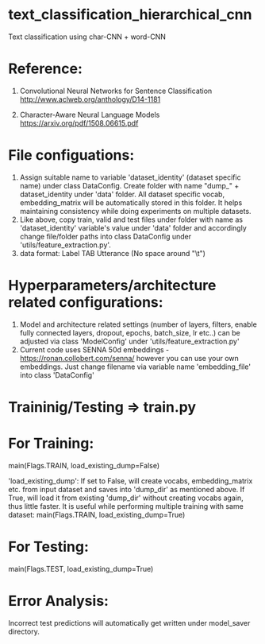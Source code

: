 # text_classification_hierarchical_cnn
Text classification using char-CNN + word-CNN

# Reference:
1. Convolutional Neural Networks for Sentence Classification
http://www.aclweb.org/anthology/D14-1181

2. Character-Aware Neural Language Models
https://arxiv.org/pdf/1508.06615.pdf


# File configuations:
1. Assign suitable name to variable 'dataset_identity' (dataset specific name) under class DataConfig. Create folder with name "dump_" + dataset_identity under 'data' folder. All dataset specific vocab, embedding_matrix will be automatically stored in this folder. It helps maintaining consistency while doing experiments on multiple datasets.
2. Like above, copy train, valid and test files under folder with name as 'dataset_identity' variable's value under 'data' folder and accordingly change file/folder paths into class DataConfig under 'utils/feature_extraction.py'.
3. data format: Label TAB Utterance   (No space around "\t")

# Hyperparameters/architecture related configurations:
1. Model and architecture related settings (number of layers, filters, enable fully connected layers, dropout, epochs, batch_size, lr etc..) can be adjusted via class 'ModelConfig' under 'utils/feature_extraction.py'
2. Current code uses SENNA 50d embeddings - https://ronan.collobert.com/senna/ however you can use your own embeddings. Just change filename via variable name 'embedding_file' into class 'DataConfig'

# Traininig/Testing => train.py

# For Training:
main(Flags.TRAIN, load_existing_dump=False)
    
'load_existing_dump': 
If set to False, will create vocabs, embedding_matrix etc. from input dataset and saves into 'dump_dir' as mentioned above.
If True, will load it from existing 'dump_dir' without creating vocabs again, thus little faster. It is useful while performing multiple training with same dataset: 
main(Flags.TRAIN, load_existing_dump=True)

# For Testing:
main(Flags.TEST, load_existing_dump=True)

# Error Analysis:
Incorrect test predictions will automatically get written under model_saver directory.
